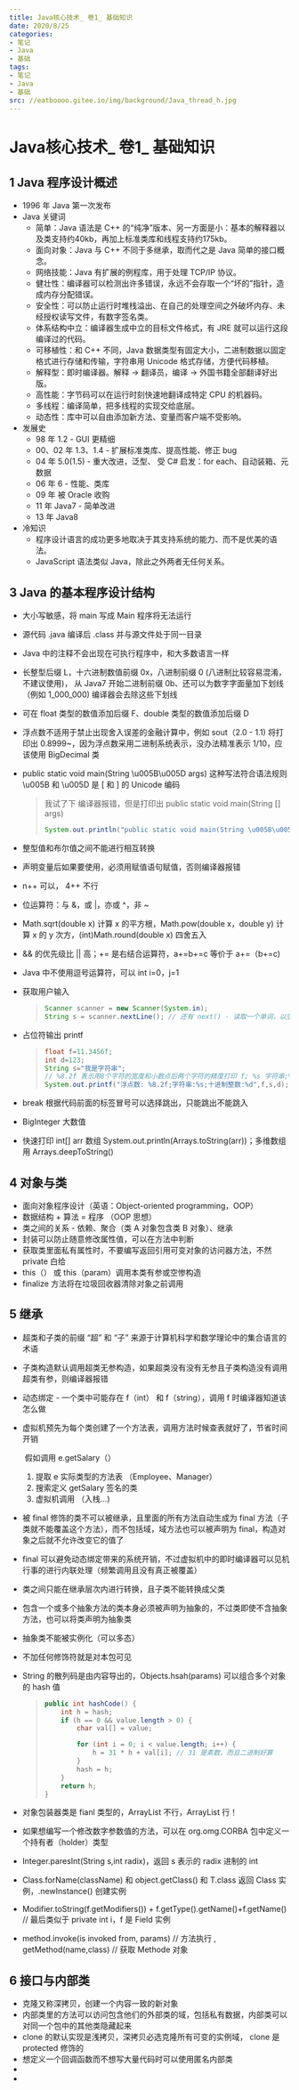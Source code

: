 ```yaml
---
title: Java核心技术_ 卷1_ 基础知识
date: 2020/8/25
categories:
- 笔记
- Java
- 基础
tags:
- 笔记
- Java
- 基础
src: //eatboooo.gitee.io/img/background/Java_thread_h.jpg
---
```

# Java核心技术_ 卷1_ 基础知识

## 1 Java 程序设计概述

- 1996 年 Java 第一次发布
- Java 关键词
  - 简单：Java 语法是 C++ 的“纯净”版本、另一方面是小：基本的解释器以及类支持约40kb，再加上标准类库和线程支持约175kb。
  - 面向对象：Java 与 C++ 不同于多继承，取而代之是 Java 简单的接口概念。
  - 网络技能：Java 有扩展的例程库，用于处理 TCP/IP 协议。
  - 健壮性：编译器可以检测出许多错误，永远不会存取一个“坏的”指针，造成内存分配错误。
  - 安全性：可以防止运行时堆栈溢出、在自己的处理空间之外破坏内存、未经授权读写文件，有数字签名类。
  - 体系结构中立：编译器生成中立的目标文件格式，有 JRE 就可以运行这段编译过的代码。
  - 可移植性：和 C++ 不同，Java 数据类型有固定大小，二进制数据以固定格式进行存储和传输，字符串用 Unicode 格式存储，方便代码移植。
  - 解释型：即时编译器。解释 -> 翻译员，编译 -> 外国书籍全部翻译好出版。
  - 高性能：字节码可以在运行时刻快速地翻译成特定 CPU 的机器码。
  - 多线程：编译简单，把多线程的实现交给底层。
  - 动态性：库中可以自由添加新方法、变量而客户端不受影响。
- 发展史
  - 98 年 1.2 - GUI 更精细
  - 00、02 年 1.3、1.4 - 扩展标准类库、提高性能、修正 bug
  - 04 年 5.0(1.5) - 重大改进，泛型、 受 C# 启发：for each、自动装箱、元数据
  - 06 年 6 - 性能、类库
  - 09 年 被 Oracle 收购
  - 11 年 Java7 - 简单改进
  - 13 年 Java8
- 冷知识
  - 程序设计语言的成功更多地取决于其支持系统的能力、而不是优美的语法。
  - JavaScript 语法类似 Java，除此之外两者无任何关系。

## 3 Java 的基本程序设计结构

- 大小写敏感，将 main 写成 Main 程序将无法运行

- 源代码 .java 编译后 .class 并与源文件处于同一目录

- Java 中的注释不会出现在可执行程序中，和大多数语言一样

- 长整型后缀 L，十六进制数值前缀 0x，八进制前缀 0 (八进制比较容易混淆，不建议使用)， 从 Java7 开始二进制前缀 0b、还可以为数字字面量加下划线（例如 1_000_000) 编译器会去除这些下划线

- 可在 float 类型的数值添加后缀 F、double 类型的数值添加后缀 D

- 浮点数不适用于禁止出现舍入误差的金融计算中，例如 sout（2.0 - 1.1) 将打印出 0.8999~，因为浮点数采用二进制系统表示，没办法精准表示 1/10，应该使用 BigDecimal 类

- public static void main(String \u005B\u005D args) 这种写法符合语法规则 \u005B 和 \u005D 是 [ 和 ] 的 Unicode 编码

  >  我试了下 编译器报错，但是打印出 public static void main(String [] args)
  >
  > ```java
  > System.out.println("public static void main(String \u005B\u005D args)");
  > ```
  
- 整型值和布尔值之间不能进行相互转换

- 声明变量后如果要使用，必须用赋值语句赋值，否则编译器报错

- n++ 可以， 4++ 不行

- 位运算符：与 &，或 |，亦或 ^，非 ~

- Math.sqrt(double x) 计算 x 的平方根，Math.pow(double x，double y) 计算 x 的 y 次方，(int)Math.round(double x) 四舍五入

- && 的优先级比 || 高；+= 是右结合运算符，a+=b+=c 等价于 a+=（b+=c)

- Java 中不使用逗号运算符，可以 int i=0，j=1

- 获取用户输入

  >```java
  >Scanner scanner = new Scanner(System.in);
  >String s = scanner.nextLine(); // 还有 next() - 读取一个单词，以空白作为分隔；nextInt() - 一个整型
  >```

- 占位符输出 printf

  > ```java
  > float f=11.3456f;
  > int d=123;
  > String s="我是字符串";
  > // %8.2f 表示用8个字符的宽度和小数点后两个字符的精度打印 f; %s 字符串;%d 十进制整数
  > System.out.printf("浮点数: %8.2f;字符串:%s;十进制整数:%d",f,s,d); // 不换行,可以加 \r\n 实现
  > ```

- break 根据代码前面的标签冒号可以选择跳出，只能跳出不能跳入
- BigInteger 大数值
- 快速打印 int[] arr 数组 System.out.println(Arrays.toString(arr))；多维数组用 Arrays.deepToString()

## 4 对象与类

- 面向对象程序设计（英语：Object-oriented programming，OOP）
- 数据结构 + 算法 = 程序 （OOP 思想）
- 类之间的关系 - 依赖、聚合（类 A 对象包含类 B 对象）、继承
- 封装可以防止随意修改属性值，可以在方法中判断
- 获取类里面私有属性时，不要编写返回引用可变对象的访问器方法，不然 private 白给
- this（） 或 this（param）调用本类有参或空惨构造
- finalize 方法将在垃圾回收器清除对象之前调用

## 5 继承

- 超类和子类的前缀 “超” 和 “子” 来源于计算机科学和数学理论中的集合语言的术语

- 子类构造默认调用超类无参构造，如果超类没有没有无参且子类构造没有调用超类有参，则编译器报错

- 动态绑定 - 一个类中可能存在 f（int） 和 f（string），调用 f 时编译器知道该怎么做

- 虚拟机预先为每个类创建了一个方法表，调用方法时候查表就好了，节省时间开销 

  ​	假如调用 e.getSalary（）

  1. 提取 e 实际类型的方法表 （Employee、Manager）
  2. 搜索定义 getSalary 签名的类
  3. 虚拟机调用 （入栈...)

- 被 final 修饰的类不可以被继承，且里面的所有方法自动生成为 final 方法（子类就不能覆盖这个方法），而不包括域，域方法也可以被声明为 final，构造对象之后就不允许改变它的值了

- final 可以避免动态绑定带来的系统开销，不过虚拟机中的即时编译器可以见机行事的进行内联处理（频繁调用且没有真正被覆盖）

- 类之间只能在继承层次内进行转换，且子类不能转换成父类

- 包含一个或多个抽象方法的类本身必须被声明为抽象的，不过类即使不含抽象方法，也可以将类声明为抽象类

- 抽象类不能被实例化（可以多态）

- 不加任何修饰符就是对本包可见

- String 的散列码是由内容导出的，Objects.hsah(params) 可以组合多个对象的 hash 值

  > ```java
  > public int hashCode() {
  >     int h = hash;
  >     if (h == 0 && value.length > 0) {
  >         char val[] = value;
  > 
  >         for (int i = 0; i < value.length; i++) {
  >             h = 31 * h + val[i]; // 31 是素数，而且二进制好算
  >         }
  >         hash = h;
  >     }
  >     return h;
  > }
  > ```

- 对象包装器类是 fianl 类型的，ArrayList<int> 不行，ArrayList<Integer> 行！

- 如果想编写一个修改数字参数值的方法，可以在 org.omg.CORBA 包中定义一个持有者（holder）类型

- Integer.paresInt(String s,int radix)，返回 s 表示的 radix 进制的 int

- Class.forName(className) 和 object.getClass() 和 T.class 返回 Class 实例，.newInstance()  创建实例

- Modifier.toString(f.getModifiers()) + f.getType().getName()+f.getName() // 最后类似于 private int i，f 是 Field 实例

- method.invoke(is invoked from, params) // 方法执行 , getMethod(name,class) // 获取 Methode 对象


## 6 接口与内部类

- 克隆又称深拷贝，创建一个内容一致的新对象
- 内部类里的方法可以访问包含他们的外部类的域，包括私有数据，内部类可以对同一个包中的其他类隐藏起来
- clone 的默认实现是浅拷贝，深拷贝必选克隆所有可变的实例域， clone 是 protected 修饰的
- 想定义一个回调函数而不想写大量代码时可以使用匿名内部类
- 
- 


